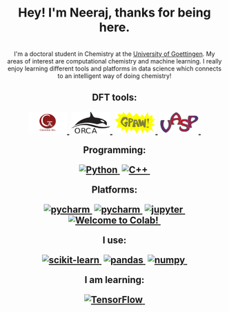 <p>
<h1 align="center"></a><b> Hey! I'm Neeraj, thanks for being here. </b></a>
</h1>
</p>

<p align="center">
<!--<a href="https://www.linkedin.com/in/neeraj-kumar-pandit-5107241a9/"><img src="https://img.shields.io/badge/LinkedIn-0A66C2.svg?style=for-the-badge&logo=LinkedIn&logoColor=white" alt="LinkedIn" /></a>&nbsp;
<a href="mailto:neerajkumar.pndt@gmail.com"><img src="https://img.shields.io/badge/Gmail-EA4335.svg?style=for-the-badge&logo=Gmail&logoColor=white" alt="Email" /></a>&nbsp;
<a href="https://twitter.com/neeraj_compchem"><img src="https://img.shields.io/badge/Twitter-1DA1F2.svg?style=for-the-badge&logo=Twitter&logoColor=white" alt="Twitter" /></a>&nbsp;
<a href="https://orcid.org/0000-0002-6885-0920"><img src="https://img.shields.io/badge/-ORCID-ffffff?style=for-the-badge&logo=ORCID&logoColor=white alt="ORCID" /></a>&nbsp;
<a href="https://scholar.google.com/citations?user=pZT-B6kAAAAJ&hl=en&authuser=1"><img src="https://img.shields.io/badge/Google%20Scholar-4285F4.svg?style=for-the-badge&logo=Google-Scholar&logoColor=white" alt="Scholar" /></a>&nbsp;-->
    <br />
    I'm a doctoral student in Chemistry at the <a href="https://www.uni-goettingen.de/">University of Goettingen</a>. My areas of interest are computational chemistry and machine learning. I really enjoy learning different tools and platforms in data science which connects to an intelligent way of doing chemistry!
<br>
<h2 align="center">
<!--   <p>My stats:</p>
  <a href="#"><img src="https://github-readme-stats.vercel.app/api?username=neeraj-compchem&show_icons=true&theme=highcontrast"></a> -->
<h2 align="center">
    <p>DFT tools:</p>
    <a href="https://gaussian.com/"><img src= "https://github.com/neeraj-compchem/neeraj-compchem/blob/main/Gaussian_logo.png" width="90" height="50" />&nbsp;</a>
    <a href="https://gaussian.com/"><img src= "https://github.com/neeraj-compchem/neeraj-compchem/blob/main/orca_black.png" width="90" height="50" />&nbsp;</a>
    <a href="https://wiki.fysik.dtu.dk/gpaw/"><img src= "https://github.com/neeraj-compchem/neeraj-compchem/blob/main/gpaw-logo.png" width="95" height="50" />&nbsp;</a>
    <a href="https://www.vasp.at/"><img src= "https://github.com/neeraj-compchem/neeraj-compchem/blob/main/VASP_logo.png" width="90" height="50" />&nbsp;</a>
    <br />
    <p>Programming:</p>
    <a href="https://www.python.org/"><img src="https://img.shields.io/badge/Python-3776AB.svg?style=for-the-badge&logo=Python&logoColor=white" alt="Python" title="Python">&nbsp;</a>
    <a href="https://isocpp.org/"><img src="https://img.shields.io/badge/C++-00599C.svg?style=for-the-badge&logo=C++&logoColor=white" alt="C++" title="C++">&nbsp;</a>
    <br />
    <p>Platforms: </p>
    <a href="https://www.jetbrains.com/pycharm/"><img src="https://img.shields.io/badge/PyCharm-000000.svg?style=for-the-badge&logo=PyCharm&logoColor=white" alt="pycharm" title="pycharm">&nbsp;</a>
    <a href="https://www.anaconda.com/"><img src="https://img.shields.io/badge/Anaconda-44A833.svg?style=for-the-badge&logo=Anaconda&logoColor=white" alt="pycharm" title="pycharm">&nbsp;</a>
    <a href="https://jupyter.org/"><img src="https://img.shields.io/badge/Jupyter-F37626.svg?style=for-the-badge&logo=Jupyter&logoColor=white" alt="jupyter" title="jupyter">&nbsp;</a>
    <a href="https://colab.research.google.com/?utm_source=scs-index"><img src="https://img.shields.io/badge/Google%20Colab-F9AB00.svg?style=for-the-badge&logo=Google-Colab&logoColor=white" alt="Welcome to Colab!" title="Google Colaboratory">&nbsp;</a>
    <br />
    <p>I use:</p>
    <a href="https://scikit-learn.org/stable/"><img src="https://img.shields.io/badge/scikitlearn-F7931E.svg?style=for-the-badge&logo=scikit-learn&logoColor=white" alt="scikit-learn" title="scikit-learn">&nbsp;</a>
    <a href="https://pandas.pydata.org/"><img src="https://img.shields.io/badge/pandas-150458.svg?style=for-the-badge&logo=pandas&logoColor=white" alt="pandas" title="pandas">&nbsp;</a>
    <a href="https://numpy.org/"><img src="https://img.shields.io/badge/NumPy-013243.svg?style=for-the-badge&logo=NumPy&logoColor=white" alt="numpy" title="numpy">&nbsp;</a>
    <br />
    <p>I am learning:</p>
    <a href="https://www.tensorflow.org/"><img src="https://img.shields.io/badge/TensorFlow-EE4C2C.svg?style=for-the-badge&logo=TensorFlow&logoColor=white" alt="TensorFlow" title="TensorFlow">&nbsp;</a>
</h2>
